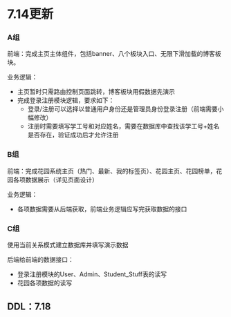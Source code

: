 # 7.14更新

### A组

前端：完成主页主体组件，包括banner、八个板块入口、无限下滑加载的博客板块。

业务逻辑：

- 主页暂时只需路由控制页面跳转，博客板块用假数据先演示
- 完成登录注册模块逻辑，要求如下：
  - 登录/注册可以选择以普通用户身份还是管理员身份登录注册（前端需要小幅修改）
  - 注册时需要填写学工号和对应姓名，需要在数据库中查找该学工号+姓名是否存在，验证成功后才允许注册

### B组

前端：完成花园系统主页（热门、最新、我的标签页）、花园主页、花园榜单，花园各项数据展示（详见页面设计）

业务逻辑：

- 各项数据需要从后端获取，前端业务逻辑应写完获取数据的接口

### C组

使用当前关系模式建立数据库并填写演示数据

后端给前端的数据接口：

- 登录注册模块的User、Admin、Student_Stuff表的读写
- 花园各项数据的读写



## DDL：7.18